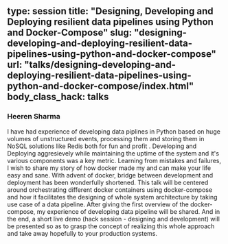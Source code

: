 type: session
title: "Designing, Developing and Deploying resilient data pipelines using Python and Docker-Compose"
slug: "designing-developing-and-deploying-resilient-data-pipelines-using-python-and-docker-compose"
url: "talks/designing-developing-and-deploying-resilient-data-pipelines-using-python-and-docker-compose/index.html"
body_class_hack: talks
---

### Heeren Sharma

I have had experience of developing data piplines in Python based on huge volumes of unstructured events, processing them and storing them in NoSQL solutions like Redis both for fun and profit . Developing and Deploying aggresievely while maintaining the uptime of the system and it's various components was a key metric.
Learning from mistakes and failures, I wish to share my story of how docker made my and can make your life easy and sane.
With advent of docker, bridge between development and deployment has been wonderfully shortened. This talk will be centered around orchestrating different docker containers using docker-compose and how it facilitates the designing of whole system architecture by taking use case of a data pipeline. After giving the first overview of the docker-compose, my experience of developing data pipeline will be shared. 
And in the end, a short live demo (hack session - designing and development) will be presented so as to grasp the concept of realizing this whole approach and take away hopefully to your production systems.